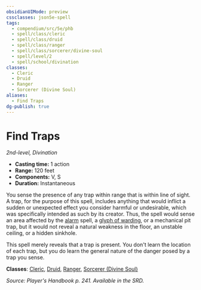 ```yaml
---
obsidianUIMode: preview
cssclasses: json5e-spell
tags:
  - compendium/src/5e/phb
  - spell/class/cleric
  - spell/class/druid
  - spell/class/ranger
  - spell/class/sorcerer/divine-soul
  - spell/level/2
  - spell/school/divination
classes:
  - Cleric
  - Druid
  - Ranger
  - Sorcerer (Divine Soul)
aliases:
  - Find Traps
dg-publish: true
---
```

# Find Traps
*2nd-level, Divination*  

- **Casting time:** 1 action
- **Range:** 120 feet
- **Components:** V, S
- **Duration:** Instantaneous

You sense the presence of any trap within range that is within line of sight. A trap, for the purpose of this spell, includes anything that would inflict a sudden or unexpected effect you consider harmful or undesirable, which was specifically intended as such by its creator. Thus, the spell would sense an area affected by the [alarm](/Admin/CLI/spells/alarm.md) spell, a [glyph of warding](/Admin/CLI/spells/glyph-of-warding.md), or a mechanical pit trap, but it would not reveal a natural weakness in the floor, an unstable ceiling, or a hidden sinkhole.

This spell merely reveals that a trap is present. You don't learn the location of each trap, but you do learn the general nature of the danger posed by a trap you sense.

**Classes**: [Cleric](/Admin/CLI/classes/cleric.md), [Druid](/Admin/CLI/classes/druid.md), [Ranger](/Admin/CLI/classes/ranger.md), [Sorcerer (Divine Soul)](/Admin/CLI/classes/sorcerer-divine-soul-xge.md)

*Source: Player's Handbook p. 241. Available in the SRD.*